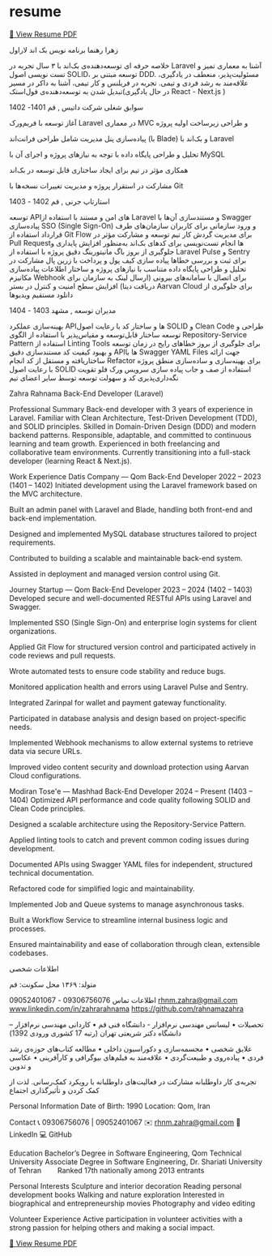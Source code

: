 # resume
[📄 View Resume PDF](https://github.com/rahnamazahra/resume/blob/main/Resume.pdf)

زهرا رهنما
برنامه نویس بک اند لاراول

خلاصه حرفه ای
توسعه‌دهنده‌ی بک‌اند با ۳ سال تجربه در Laravel
 آشنا به معماری تمیز و تست نویسی
 اصول SOLID،
 توسعه مبتنی بر DDD.
 مسئولیت‌پذیر، منعطف در یادگیری، 
علاقه‌مند به رشد فردی و تیمی. 
تجربه در فریلنس و کار تیمی، 
آشنا به داکر 
در مسیر تبدیل شدن به توسعه‌دهنده‌ی فول‌استک‌(در حال یادگیری React - Next.js )

سوابق شغلی
شرکت داتیس , قم 
1401- 1402

آغاز توسعه با فریم‌ورک Laravel در معماری MVC و طراحی زیرساخت اولیه پروژه


پیاده‌سازی پنل مدیریت شامل طراحی فرانت‌اند (با Blade) و بک‌اند با Laravel


تحلیل و طراحی پایگاه داده با توجه به نیازهای پروژه و اجرای آن با MySQL


همکاری مؤثر در تیم برای ایجاد ساختاری قابل توسعه در بک‌اند


مشارکت در استقرار پروژه و مدیریت تغییرات نسخه‌ها با Git




استارتاپ جرنی , قم
1402 - 1403

توسعه APIهای امن و مستند با استفاده از Laravel و مستندسازی آن‌ها با Swagger
پیاده‌سازی SSO (Single Sign-On) و ورود سازمانی برای کاربران سازمان‌های طرف قرارداد
استفاده از Git Flow برای مدیریت گردش کار تیم توسعه و مشارکت مؤثر در Pull Requestها
انجام تست‌نویسی برای کدهای بک‌اند به‌منظور افزایش پایداری و جلوگیری از بروز باگ
مانیتورینگ دقیق پروژه با استفاده از Laravel Pulse و Sentry برای ثبت و بررسی خطاها
پیاده سازی کیف پول و پرداخت با زرین پال
مشارکت در تحلیل و طراحی پایگاه داده متناسب با نیازهای پروژه و ساختار اطلاعات
پیاده‌سازی مکانیزم Webhook برای اتصال با سامانه‌های بیرونی (ارسال لینک به سازمان برای دریافت دیتا)
افزایش سطح امنیت و کنترل در بستر Aarvan Cloud برای جلوگیری از دانلود مستقیم ویدیوها

مدیران توسعه , مشهد
1403 - 1404

بهینه‌سازی عملکرد APIها و ساختار کد با رعایت اصول SOLID و Clean Code
طراحی و توسعه ساختار قابل‌توسعه و مقیاس‌پذیر با استفاده از الگوی Repository-Service Pattern
استفاده از Linting Tools برای جلوگیری از بروز خطاهای رایج در زمان توسعه و بهبود کیفیت کد
مستندسازی دقیق APIها با Swagger YAML Files جهت ارائه ساختاریافته و مستقل از کد
انجام Refactor برای بهینه‌سازی و ساده‌سازی منطق پروژه با رعایت اصول SOLID
استفاده از صف و جاب 
پیاده سازی سرویس ورک فلو
تقویت نگه‌داری‌پذیری کد و سهولت توسعه توسط سایر اعضای تیم



Zahra Rahnama
Back-End Developer (Laravel)


Professional Summary
Back-end developer with 3 years of experience in Laravel.
 Familiar with Clean Architecture, Test-Driven Development (TDD), and SOLID principles.
 Skilled in Domain-Driven Design (DDD) and modern backend patterns.
 Responsible, adaptable, and committed to continuous learning and team growth.
 Experienced in both freelancing and collaborative team environments.
 Currently transitioning into a full-stack developer (learning React & Next.js).

Work Experience
Datis Company — Qom
Back-End Developer
 2022 – 2023 (1401 – 1402)
Initiated development using the Laravel framework based on the MVC architecture.


Built an admin panel with Laravel and Blade, handling both front-end and back-end implementation.


Designed and implemented MySQL database structures tailored to project requirements.


Contributed to building a scalable and maintainable back-end system.


Assisted in deployment and managed version control using Git.



Journey Startup — Qom
Back-End Developer
 2023 – 2024 (1402 – 1403)
Developed secure and well-documented RESTful APIs using Laravel and Swagger.


Implemented SSO (Single Sign-On) and enterprise login systems for client organizations.


Applied Git Flow for structured version control and participated actively in code reviews and pull requests.


Wrote automated tests to ensure code stability and reduce bugs.


Monitored application health and errors using Laravel Pulse and Sentry.


Integrated Zarinpal for wallet and payment gateway functionality.


Participated in database analysis and design based on project-specific needs.


Implemented Webhook mechanisms to allow external systems to retrieve data via secure URLs.


Improved video content security and download protection using Aarvan Cloud configurations.

Modiran Tose'e — Mashhad
Back-End Developer
 2024 – Present (1403 – 1404)
Optimized API performance and code quality following SOLID and Clean Code principles.


Designed a scalable architecture using the Repository-Service Pattern.


Applied linting tools to catch and prevent common coding issues during development.


Documented APIs using Swagger YAML files for independent, structured technical documentation.


Refactored code for simplified logic and maintainability.


Implemented Job and Queue systems to manage asynchronous tasks.


Built a Workflow Service to streamline internal business logic and processes.


Ensured maintainability and ease of collaboration through clean, extensible codebases.


اطلاعات شخصی

متولد: ۱۳۶۹
محل سکونت: قم

اطلاعات تماس
 09306756076  - 09052401067
rhnm.zahra@gmail.com
www.linkedin.com/in/zahrarahnama
https://github.com/rahnamazahra




































تحصیلات
• لیسانس مهندسی نرم‌افزار - دانشگاه فنی قم
• کاردانی مهندسی نرم‌افزار – دانشگاه دکتر شریعتی تهران (رتبه 17 کشوری ورودی 1392)


علایق شخصی
• مجسمه‌سازی و دکوراسیون داخلی
• مطالعه کتاب‌های حوزه‌ی رشد فردی
• پیاده‌روی و طبیعت‌گردی
• علاقه‌مند به فیلم‌های بیوگرافی و کارآفرینی
• عکاسی و تدوین


تجربه‌ی کار داوطلبانه
مشارکت در فعالیت‌های داوطلبانه با رویکرد کمک‌رسانی. لذت از کمک کردن و تأثیرگذاری اجتماع






























Personal Information
Date of Birth: 1990
Location: Qom, Iran

Contact
📞 09306756076 | 09052401067
 ✉️ rhnm.zahra@gmail.com
 🔗 LinkedIn
 💻 GitHub




















Education
Bachelor’s Degree in Software Engineering, Qom Technical University
Associate Degree in Software Engineering, Dr. Shariati University of Tehran
   Ranked 17th nationally among 2013 entrants

Personal Interests
Sculpture and interior decoration
Reading personal development books
Walking and nature exploration
Interested in biographical and entrepreneurship movies
Photography and video editing

Volunteer Experience
Active participation in volunteer activities with a strong passion for helping others and making a social impact.

[📄 View Resume PDF](https://github.com/rahnamazahra/resume/blob/main/Resume.pdf)





















